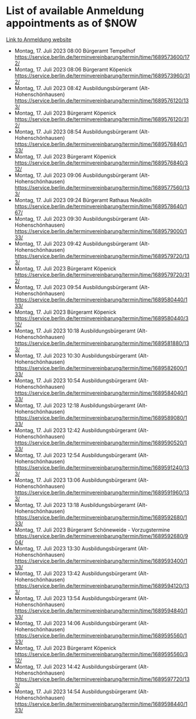 # List of available Anmeldung appointments as of $NOW
[Link to Anmeldung website](https://service.berlin.de/terminvereinbarung/termin/tag.php?termin=1&anliegen[]=120686&dienstleisterlist=122210,122217,327316,122219,327312,122227,327314,122231,327346,122243,327348,122254,122252,329742,122260,329745,122262,329748,122271,327278,122273,327274,122277,327276,330436,122280,327294,122282,327290,122284,327292,122291,327270,122285,327266,122286,327264,122296,327268,150230,329760,122297,327286,122294,327284,122312,329763,122314,329775,122304,327330,122311,327334,122309,327332,317869,122281,327352,122279,329772,122283,122276,327324,122274,327326,122267,329766,122246,327318,122251,327320,122257,327322,122208,327298,122226,327300&herkunft=http%3A%2F%2Fservice.berlin.de%2Fdienstleistung%2F120686%2F)
- Montag, 17. Juli 2023 08:00 Bürgeramt Tempelhof https://service.berlin.de/terminvereinbarung/termin/time/1689573600/172/
- Montag, 17. Juli 2023 08:06 Bürgeramt Köpenick https://service.berlin.de/terminvereinbarung/termin/time/1689573960/312/
- Montag, 17. Juli 2023 08:42 Ausbildungsbürgeramt (Alt- Hohenschönhausen) https://service.berlin.de/terminvereinbarung/termin/time/1689576120/133/
- Montag, 17. Juli 2023  Bürgeramt Köpenick https://service.berlin.de/terminvereinbarung/termin/time/1689576120/312/
- Montag, 17. Juli 2023 08:54 Ausbildungsbürgeramt (Alt- Hohenschönhausen) https://service.berlin.de/terminvereinbarung/termin/time/1689576840/133/
- Montag, 17. Juli 2023  Bürgeramt Köpenick https://service.berlin.de/terminvereinbarung/termin/time/1689576840/312/
- Montag, 17. Juli 2023 09:06 Ausbildungsbürgeramt (Alt- Hohenschönhausen) https://service.berlin.de/terminvereinbarung/termin/time/1689577560/133/
- Montag, 17. Juli 2023 09:24 Bürgeramt Rathaus Neukölln https://service.berlin.de/terminvereinbarung/termin/time/1689578640/167/
- Montag, 17. Juli 2023 09:30 Ausbildungsbürgeramt (Alt- Hohenschönhausen) https://service.berlin.de/terminvereinbarung/termin/time/1689579000/133/
- Montag, 17. Juli 2023 09:42 Ausbildungsbürgeramt (Alt- Hohenschönhausen) https://service.berlin.de/terminvereinbarung/termin/time/1689579720/133/
- Montag, 17. Juli 2023  Bürgeramt Köpenick https://service.berlin.de/terminvereinbarung/termin/time/1689579720/312/
- Montag, 17. Juli 2023 09:54 Ausbildungsbürgeramt (Alt- Hohenschönhausen) https://service.berlin.de/terminvereinbarung/termin/time/1689580440/133/
- Montag, 17. Juli 2023  Bürgeramt Köpenick https://service.berlin.de/terminvereinbarung/termin/time/1689580440/312/
- Montag, 17. Juli 2023 10:18 Ausbildungsbürgeramt (Alt- Hohenschönhausen) https://service.berlin.de/terminvereinbarung/termin/time/1689581880/133/
- Montag, 17. Juli 2023 10:30 Ausbildungsbürgeramt (Alt- Hohenschönhausen) https://service.berlin.de/terminvereinbarung/termin/time/1689582600/133/
- Montag, 17. Juli 2023 10:54 Ausbildungsbürgeramt (Alt- Hohenschönhausen) https://service.berlin.de/terminvereinbarung/termin/time/1689584040/133/
- Montag, 17. Juli 2023 12:18 Ausbildungsbürgeramt (Alt- Hohenschönhausen) https://service.berlin.de/terminvereinbarung/termin/time/1689589080/133/
- Montag, 17. Juli 2023 12:42 Ausbildungsbürgeramt (Alt- Hohenschönhausen) https://service.berlin.de/terminvereinbarung/termin/time/1689590520/133/
- Montag, 17. Juli 2023 12:54 Ausbildungsbürgeramt (Alt- Hohenschönhausen) https://service.berlin.de/terminvereinbarung/termin/time/1689591240/133/
- Montag, 17. Juli 2023 13:06 Ausbildungsbürgeramt (Alt- Hohenschönhausen) https://service.berlin.de/terminvereinbarung/termin/time/1689591960/133/
- Montag, 17. Juli 2023 13:18 Ausbildungsbürgeramt (Alt- Hohenschönhausen) https://service.berlin.de/terminvereinbarung/termin/time/1689592680/133/
- Montag, 17. Juli 2023  Bürgeramt Schöneweide - Vorzugstermine https://service.berlin.de/terminvereinbarung/termin/time/1689592680/904/
- Montag, 17. Juli 2023 13:30 Ausbildungsbürgeramt (Alt- Hohenschönhausen) https://service.berlin.de/terminvereinbarung/termin/time/1689593400/133/
- Montag, 17. Juli 2023 13:42 Ausbildungsbürgeramt (Alt- Hohenschönhausen) https://service.berlin.de/terminvereinbarung/termin/time/1689594120/133/
- Montag, 17. Juli 2023 13:54 Ausbildungsbürgeramt (Alt- Hohenschönhausen) https://service.berlin.de/terminvereinbarung/termin/time/1689594840/133/
- Montag, 17. Juli 2023 14:06 Ausbildungsbürgeramt (Alt- Hohenschönhausen) https://service.berlin.de/terminvereinbarung/termin/time/1689595560/133/
- Montag, 17. Juli 2023  Bürgeramt Köpenick https://service.berlin.de/terminvereinbarung/termin/time/1689595560/312/
- Montag, 17. Juli 2023 14:42 Ausbildungsbürgeramt (Alt- Hohenschönhausen) https://service.berlin.de/terminvereinbarung/termin/time/1689597720/133/
- Montag, 17. Juli 2023 14:54 Ausbildungsbürgeramt (Alt- Hohenschönhausen) https://service.berlin.de/terminvereinbarung/termin/time/1689598440/133/
